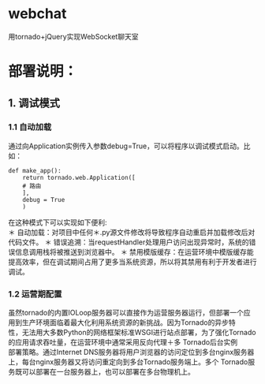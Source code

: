 # webchat
用tornado+jQuery实现WebSocket聊天室

# 部署说明：
## 1. 调试模式
### 1.1 自动加载
通过向Application实例传入参数debug=True，可以将程序以调试模式启动。比如：<br>
```
def make_app():
    return tornado.web.Application([
    # 路由
    ],
    debug = True
    )
```
在这种模式下可以实现如下便利:<br>
＊ 自动加载：对项目中任何＊.py源文件修改将导致程序自动重启并加载修改后对代码文件。
＊ 错误追溯：当requestHandler处理用户访问出现异常时，系统的错误信息调用栈将被推送到浏览器中。
＊ 禁用模版缓存：在运营环境中模版缓存能提高效率，但在调试期间占用了更多当系统资源，所以将其禁用有利于开发者进行调试。
          
### 1.2 运营期配置
虽然tornado的内置IOLoop服务器可以直接作为运营服务器运行，但部署一个应用到生产环境面临着最大化利用系统资源的新挑战。因为Tornado的异步特            性，无法用大多数Python的网络框架标准WSGI进行站点部署，为了强化Tornado的应用请求吞吐量，在运营环境中通常采用反向代理＋多 Tornado后台实例          部署策略。通过Internet DNS服务器将用户浏览器的访问定位到多台nginx服务器上，每台nginx服务器又将访问重定向到多台Tornado服务端上。多个              Tornado服务既可以部署在一台服务器上，也可以部署在多台物理机上。
